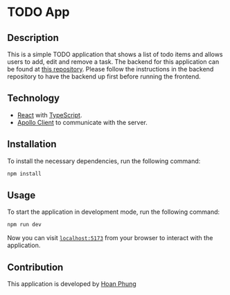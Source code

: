 # TODO App

## Description

This is a simple TODO application that shows a list of todo items and allows users to add, edit and remove a task.
The backend for this application can be found at [this repository](https://github.com/hoanphungt/todo_app_backend).
Please follow the instructions in the backend repository to have the backend up first before running the frontend.

## Technology

- [React](https://react.dev/) with [TypeScript](https://www.typescriptlang.org/).
- [Apollo Client](https://www.apollographql.com/docs/react/) to communicate with the server.

## Installation

To install the necessary dependencies, run the following command:

```bash
npm install
```

## Usage

To start the application in development mode, run the following command:

```bash
npm run dev
```

Now you can visit [`localhost:5173`](http://localhost:5173/) from your browser to interact with the application.

## Contribution

This application is developed by [Hoan Phung](https://github.com/hoanphungt)
